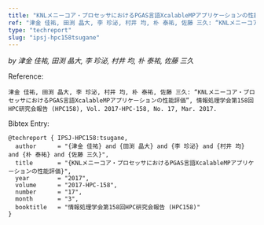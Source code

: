 ```yaml
---
title: "KNLメニーコア・プロセッサにおけるPGAS言語XcalableMPアプリケーションの性能評価"
ref: "津金 佳祐, 田渕 晶大, 李 珍泌, 村井 均, 朴 泰祐, 佐藤 三久: “KNLメニーコア・プロセッサにおけるPGAS言語XcalableMPアプリケーションの性能評価”, 情報処理学会第158回HPC研究会報告 (HPC158), Vol. 2017-HPC-158, No. 17, Mar. 2017."
type: "techreport"
slug: "ipsj-hpc158tsugane"
---
```


_by 津金 佳祐, 田渕 晶大, 李 珍泌, 村井 均, 朴 泰祐, 佐藤 三久_

Reference:

```
津金 佳祐, 田渕 晶大, 李 珍泌, 村井 均, 朴 泰祐, 佐藤 三久: “KNLメニーコア・プロセッサにおけるPGAS言語XcalableMPアプリケーションの性能評価”, 情報処理学会第158回HPC研究会報告 (HPC158), Vol. 2017-HPC-158, No. 17, Mar. 2017.
```

Bibtex Entry:

```
@techreport { IPSJ-HPC158:tsugane,
  author      = "{津金 佳祐} and {田渕 晶大} and {李 珍泌} and {村井 均} and {朴 泰祐} and {佐藤 三久}",
  title       = "{KNLメニーコア・プロセッサにおけるPGAS言語XcalableMPアプリケーションの性能評価}",
  year        = "2017",
  volume      = "2017-HPC-158",
  number      = "17",
  month       = "3",
  booktitle   = "情報処理学会第158回HPC研究会報告 (HPC158)"
}
```
